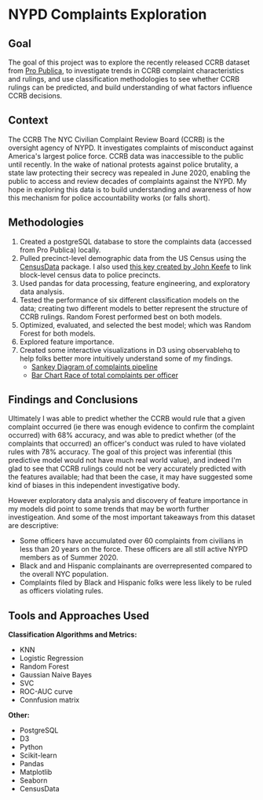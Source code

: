 # NYPD Complaints Exploration

## Goal
The goal of this project was to explore the recently released CCRB dataset from [Pro Publica](https://www.propublica.org/datastore/dataset/civilian-complaints-against-new-york-city-police-officers), to investigate trends in CCRB complaint characteristics and rulings, and use classification methodologies to see whether CCRB rulings can be predicted, and build understanding of what factors influence CCRB decisions.

## Context
The CCRB The NYC Civilian Complaint Review Board (CCRB) is the oversight agency of NYPD. It investigates complaints of misconduct against America's largest police force. CCRB data was inaccessible to the public until recently. In the wake of national protests against police brutality, a state law protecting their secrecy was repealed in June 2020, enabling the public to access and review decades of complaints against the NYPD. My hope in exploring this data is to build understanding and awareness of how this mechanism for police accountability works (or falls short).

## Methodologies
1. Created a postgreSQL database to store the complaints data (accessed from Pro Publica) locally.
2. Pulled precinct-level demographic data from the US Census using the [CensusData](https://pypi.org/project/CensusData/) package. I also used [this key created by John Keefe](https://johnkeefe.net/nyc-police-precinct-and-census-data) to link block-level census data to police precincts.
3. Used pandas for data processing, feature engineering, and exploratory data analysis.
4. Tested the performance of six different classification models on the data; creating two different models to better represent the structure of CCRB rulings. Random Forest performed best on both models.
5. Optimized, evaluated, and selected the best model; which was Random Forest for both models.
6. Explored feature importance.
7. Created some interactive visualizations in D3 using observablehq to help folks better more intuitively understand some of my findings.
    - [Sankey Diagram of complaints pipeline](https://observablehq.com/d/1d11da02acbb7e56)
    - [Bar Chart Race of total complaints per officer](https://observablehq.com/d/38930dd9f2e4dd7c)

## Findings and Conclusions
Ultimately I was able to predict whether the CCRB would rule that a given complaint occurred (ie there was enough evidence to confirm the complaint occurred) with 68% accuracy, and was able to predict whether (of the complaints that occurred) an officer's conduct was ruled to have violated rules with 78% accuracy. The goal of this project was inferential (this predictive model would not have much real world value), and indeed I'm glad to see that CCRB rulings could not be very accurately predicted with the features available; had that been the case, it may have suggested some kind of biases in this independent investigative body.

However exploratory data analysis and discovery of feature importance in my models did point to some trends that may be worth further investigeation.  And some of the most important takeaways from this dataset are descriptive: 
- Some officers have accumulated over 60  complaints from civilians in less than 20 years on the force. These officers are all still active NYPD members as of Summer 2020.
- Black and and Hispanic complainants are overrepresented compared to the overall NYC population.
- Complaints filed by Black and Hispanic folks were less likely to be ruled as officers violating rules.

## Tools and Approaches Used
**Classification Algorithms and Metrics:**
- KNN
- Logistic Regression
- Random Forest
- Gaussian Naive Bayes
- SVC
- ROC-AUC curve
- Connfusion matrix

**Other:**
- PostgreSQL
- D3
- Python
- Scikit-learn
- Pandas
- Matplotlib
- Seaborn
- CensusData

